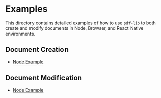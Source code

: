 # Examples
This directory contains detailed examples of how to use `pdf-lib` to both create and modify documents in Node, Browser, and React Native environments.

## Document Creation
* [Node Example](https://github.com/Hopding/pdf-lib/tree/master/examples/document_creation/node/)

## Document Modification
* [Node Example](https://github.com/Hopding/pdf-lib/tree/master/examples/document_modification/node/)
